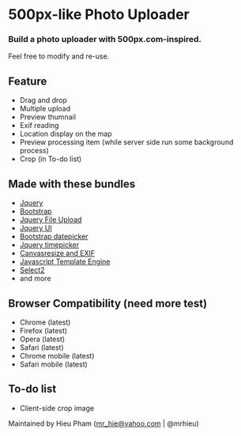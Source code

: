 # 500px-like Photo Uploader
### Build a photo uploader with 500px.com-inspired.
Feel free to modify and re-use.

## Feature
* Drag and drop
* Multiple upload
* Preview thumnail
* Exif reading
* Location display on the map
* Preview processing item (while server side run some background process)
* Crop (in To-do list)

## Made with these bundles
* [Jquery](http://jquery.com)
* [Bootstrap](http://getbootstrap.com)
* [Jquery File Upload](https://github.com/blueimp/jQuery-File-Upload)
* [Jquery UI](http://codeorigin.jquery.com/ui/)
* [Bootstrap datepicker](http://eternicode.github.io/bootstrap-datepicker/)
* [Jquery timepicker](http://jonthornton.github.io/jquery-timepicker/)
* [Canvasresize and EXIF](https://github.com/gokercebeci/canvasResize)
* [Javascript Template Engine](https://github.com/blueimp/JavaScript-Templates)
* [Select2](http://ivaynberg.github.io/select2/)
* and more

## Browser Compatibility (need more test)
* Chrome (latest)
* Firefox (latest)
* Opera (latest)
* Safari (latest)
* Chrome mobile (latest)
* Safari mobile (latest)

## To-do list
* Client-side crop image

Maintained by Hieu Pham (mr_hie@yahoo.com | @mrhieu)